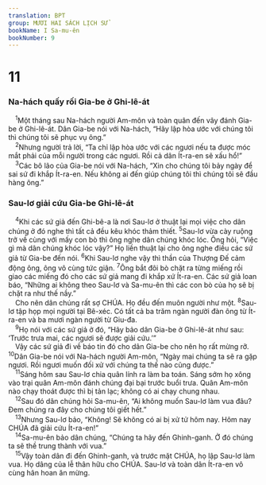 ```yaml
---
translation: BPT
group: MƯƠI HAI SÁCH LỊCH SỬ
bookName: I Sa-mu-ên 
bookNumber: 9
---
```


<div class="title"><h1>11</h1><h3>Na-hách quấy rối Gia-be ở Ghi-lê-át</h3></div>
<span class="verse 1sa_11_1"> <sup>1</sup>Một tháng sau Na-hách người Am-môn và toàn quân đến vây đánh Gia-be ở Ghi-lê-át. Dân Gia-be nói với Na-hách, “Hãy lập hòa ước với chúng tôi thì chúng tôi sẽ phục vụ ông.”<br/></span>
<span class="verse 1sa_11_2"> <sup>2</sup>Nhưng người trả lời, “Ta chỉ lập hòa ước với các ngươi nếu ta được móc mắt phải của mỗi người trong các ngươi. Rồi cả dân Ít-ra-en sẽ xấu hổ!”<br/></span>
<span class="verse 1sa_11_3"> <sup>3</sup>Các bô lão của Gia-be nói với Na-hách, “Xin cho chúng tôi bảy ngày để sai sứ đi khắp Ít-ra-en. Nếu không ai đến giúp chúng tôi thì chúng tôi sẽ đầu hàng ông.”<br/></span>
<div class="title"><h3>Sau-lơ giải cứu Gia-be Ghi-lê-át</h3></div>
<span class="verse 1sa_11_4"> <sup>4</sup>Khi các sứ giả đến Ghi-bê-a là nơi Sau-lơ ở thuật lại mọi việc cho dân chúng ở đó nghe thì tất cả đều kêu khóc thảm thiết.</span>
<span class="verse 1sa_11_5"><sup>5</sup>Sau-lơ vừa cày ruộng trở về cùng với mấy con bò thì ông nghe dân chúng khóc lóc. Ông hỏi, “Việc gì mà dân chúng khóc lóc vậy?” Họ liền thuật lại cho ông nghe điều các sứ giả từ Gia-be đến nói.</span>
<span class="verse 1sa_11_6"><sup>6</sup>Khi Sau-lơ nghe vậy thì thần của Thượng Đế cảm động ông, ông vô cùng tức giận.</span>
<span class="verse 1sa_11_7"><sup>7</sup>Ông bắt đôi bò chặt ra từng miếng rồi giao các miếng đó cho các sứ giả mang đi khắp xứ Ít-ra-en. Các sứ giả loan báo, “Những ai không theo Sau-lơ và Sa-mu-ên thì các con bò của họ sẽ bị chặt ra như thế nầy.”<br/> Cho nên dân chúng rất sợ CHÚA. Họ đều đến muôn người như một.</span>
<span class="verse 1sa_11_8"><sup>8</sup>Sau-lơ tập họp mọi người tại Bê-xéc. Có tất cả ba trăm ngàn người đàn ông từ Ít-ra-en và ba mươi ngàn người từ Giu-đa.<br/></span>
<span class="verse 1sa_11_9"> <sup>9</sup>Họ nói với các sứ giả ở đó, “Hãy bảo dân Gia-be ở Ghi-lê-át như sau: ‘Trước trưa mai, các ngươi sẽ được giải cứu.’”<br/> Vậy các sứ giả đi về báo tin đó cho dân Gia-be cho nên họ rất mừng rỡ.</span>
<span class="verse 1sa_11_10"><sup>10</sup>Dân Gia-be nói với Na-hách người Am-môn, “Ngày mai chúng ta sẽ ra gặp ngươi. Rồi ngươi muốn đối xử với chúng ta thế nào cũng được.”<br/></span>
<span class="verse 1sa_11_11"> <sup>11</sup>Sáng hôm sau Sau-lơ chia quân lính ra làm ba toán. Sáng sớm họ xông vào trại quân Am-môn đánh chúng đại bại trước buổi trưa. Quân Am-môn nào chạy thoát được thì bị tản lạc; không có ai chạy chung nhau.<br/></span>
<span class="verse 1sa_11_12"> <sup>12</sup>Sau đó dân chúng hỏi Sa-mu-ên, “Ai không muốn Sau-lơ làm vua đâu? Đem chúng ra đây cho chúng tôi giết hết.”<br/></span>
<span class="verse 1sa_11_13"> <sup>13</sup>Nhưng Sau-lơ bảo, “Không! Sẽ không có ai bị xử tử hôm nay. Hôm nay CHÚA đã giải cứu Ít-ra-en!”<br/></span>
<span class="verse 1sa_11_14"> <sup>14</sup>Sa-mu-ên bảo dân chúng, “Chúng ta hãy đến Ghinh-ganh. Ở đó chúng ta sẽ thề trung thành với vua.”<br/></span>
<span class="verse 1sa_11_15"> <sup>15</sup>Vậy toàn dân đi đến Ghinh-ganh, và trước mặt CHÚA, họ lập Sau-lơ làm vua. Họ dâng của lễ thân hữu cho CHÚA. Sau-lơ và toàn dân Ít-ra-en vô cùng hân hoan ăn mừng.<br/></span>
